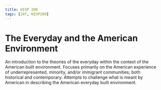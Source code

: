 ```yaml
---
title: HISP 200
tags: [24f, HISP200]
---
```


# The Everyday and the American Environment

An introduction to the theories of the everyday within the context of the American built environment. Focuses primarily on the American experience of underrepresented, minority, and/or immigrant communities; both historical and contemporary. Attempts to challenge what is meant by American in describing the American everyday built environment.
